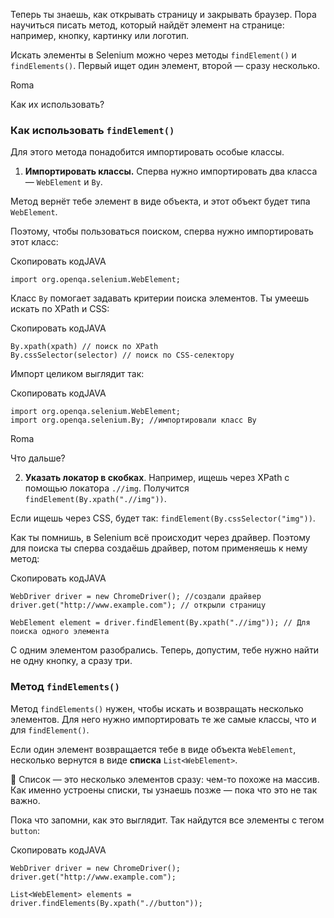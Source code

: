 Теперь ты знаешь, как открывать страницу и закрывать браузер. Пора научиться писать метод, который найдёт элемент на странице: например, кнопку, картинку или логотип.

Искать элементы в Selenium можно через методы `findElement()` и `findElements()`. Первый ищет один элемент, второй — сразу несколько.

Roma

Как их использовать?

### Как использовать `findElement()`

Для этого метода понадобится импортировать особые классы.

1. **Импортировать классы.** Сперва нужно импортировать два класса — `WebElement` и `By`.

Метод вернёт тебе элемент в виде объекта, и этот объект будет типа `WebElement`.

Поэтому, чтобы пользоваться поиском, сперва нужно импортировать этот класс:

Скопировать кодJAVA

```
import org.openqa.selenium.WebElement; 
```

Класс `By` помогает задавать критерии поиска элементов. Ты умеешь искать по XPath и CSS:

Скопировать кодJAVA

```
By.xpath(xpath) // поиск по XPath
By.cssSelector(selector) // поиск по CSS-селектору 
```

Импорт целиком выглядит так:

Скопировать кодJAVA

```
import org.openqa.selenium.WebElement;
import org.openqa.selenium.By; //импортировали класс By 
```

Roma

Что дальше?

2. **Указать локатор в скобках**. Например, ищешь через XPath с помощью локатора `.//img`. Получится `findElement(By.xpath(".//img"))`.

Если ищешь через CSS, будет так: `findElement(By.cssSelector("img"))`.

Как ты помнишь, в Selenium всё происходит через драйвер. Поэтому для поиска ты сперва создаёшь драйвер, потом применяешь к нему метод:

Скопировать кодJAVA

```
WebDriver driver = new ChromeDriver(); //создали драйвер
driver.get("http://www.example.com"); // открыли страницу

WebElement element = driver.findElement(By.xpath(".//img")); // Для поиска одного элемента 
```

С одним элементом разобрались. Теперь, допустим, тебе нужно найти не одну кнопку, а сразу три.

### Метод `findElements()`

Метод `findElements()` нужен, чтобы искать и возвращать несколько элементов. Для него нужно импортировать те же самые классы, что и для `findElement()`.

Если один элемент возвращается тебе в виде объекта `WebElement`, несколько вернутся в виде **списка** `List<WebElement>`.

🔎 Список — это несколько элементов сразу: чем-то похоже на массив. Как именно устроены списки, ты узнаешь позже — пока что это не так важно.

Пока что запомни, как это выглядит. Так найдутся все элементы с тегом `button`:

Скопировать кодJAVA

```
WebDriver driver = new ChromeDriver();
driver.get("http://www.example.com");

List<WebElement> elements = driver.findElements(By.xpath(".//button")); 
```